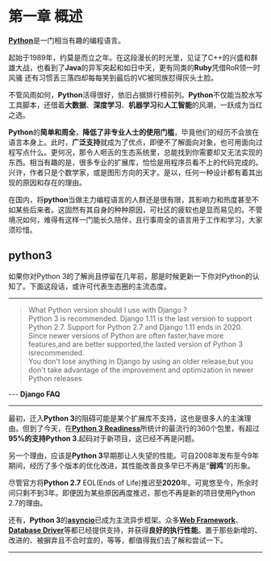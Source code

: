 # 第一章 概述

[**Python**](https://www.python.org)是一门相当有趣的编程语言。

起始于1989年，约莫是而立之年。在这段漫长的时光里，见证了C++的兴盛和群雄大战，也看到了**Java**的异军突起和如日中天，更有同类的**Ruby**凭借RoR领一时风骚
还有习惯丢三落四却每每笑到最后的VC被同族怼得灰头土脸。

不管风雨如何，**Python**活得很好，依旧占据排行榜前列。**Python**不仅能当胶水写工具脚本，还借着**大数据**、**深度学习**、**机器学习**和**人工智能**的风潮，一跃成为当红之选。

**Python**的**简单和周全**，**降低了非专业人士的使用门槛**，毕竟他们的经历不会放在语言本身上。此时，**广泛支持**就成为了优点，即便不了解面向对象，也可用面向过程写点什么。更何况，那令人咂舌的生态系统里，总能找到你需要却又无法实现的东西。相当有趣的是，很多专业的扩展库，恰恰是用程序员看不上的代码完成的。兴许，作者只是个数学家，或是图形方向的天才。是以，任何一种设计都有着其出现的原因和存在的理由。

在国内，将**python**当做主力编程语言的人群还是很有限，其影响力和热度甚至不如某些后来者。这固然有其自身的种种原因，可社区的疲软也是显而易见的。不管境况如何，难得有这样一门能长久陪伴，且行事周全的语言用于工作和学习，大家须珍惜。

## python3

如果你对Python 3的了解尚且停留在几年前，那是时候更新一下你对Python的认知了。下面这段话，或许可代表生态圈的主流态度。

---

> What Python version should I use with Django ?    
> Python 3 is recommended. Django 1.11 is the last version to support Python 2.7. Support for Python 2.7 and Django 1.11 ends in 2020.    
> Since newer versions of Python are often faster,have more features,and are better supported,the lasted version of Python 3 isrecommended.   
> You don't lose anything in Django by using an older release,but you don't take advantage of the improvement and optimization in newer Python releases

--- **Django FAQ**
        
---

最初，迁入**Python 3**的阻碍可能是某个扩展库不支持，这也是很多人的主演理由。但到了今天，在[**Python 3 Readiness**](http://py3readiness.org)所统计的最流行的360个包里，有超过**95%**的支持**Python 3**.起码对于新项目，这已经不再是问题。

另一个理由，应该是**Python 3**早期那让人失望的性能。可自2008年发布至今9年期间，经历了多个版本的优化改进，其性能改善良多早已不再是“**弱鸡**”的形象。

尽管官方将**Python 2.7** EOL(Ends of Life)推迟至**2020**年。可晃悠至今，所余时间只剩不到3年。即便因为某些原因再度推迟，那也不再是新的项目使用Python 2.7的理由。

还有，**Python 3**的[**asyncio**](https://docs.python.org/3/library/asyncio.html)已成为主流异步框架。众多[**Web Framework**](https://en.wikipedia.org/wiki/Web_framework)、[**Database Driver**](http://www.jdatalab.com/information_system/2017/02/16/database-driver.html)等都已经提供支持，并获得**良好的执行性能**。置于那些新增的、改进的、被摒弃且不合时宜的，等等，都值得我们去了解和尝试一下。

---
